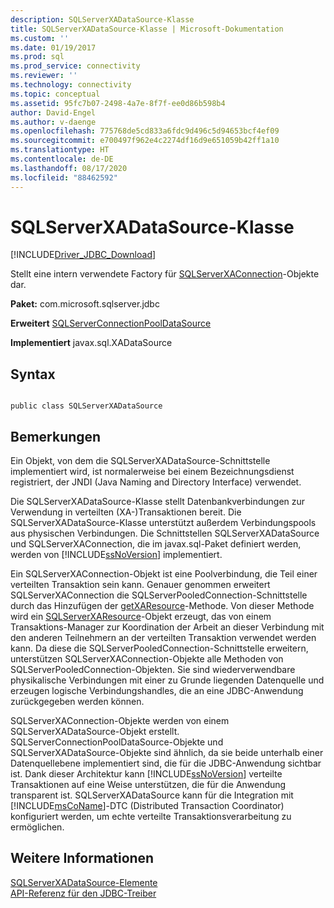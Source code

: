 ```yaml
---
description: SQLServerXADataSource-Klasse
title: SQLServerXADataSource-Klasse | Microsoft-Dokumentation
ms.custom: ''
ms.date: 01/19/2017
ms.prod: sql
ms.prod_service: connectivity
ms.reviewer: ''
ms.technology: connectivity
ms.topic: conceptual
ms.assetid: 95fc7b07-2498-4a7e-8f7f-ee0d86b598b4
author: David-Engel
ms.author: v-daenge
ms.openlocfilehash: 775768de5cd833a6fdc9d496c5d94653bcf4ef09
ms.sourcegitcommit: e700497f962e4c2274df16d9e651059b42ff1a10
ms.translationtype: HT
ms.contentlocale: de-DE
ms.lasthandoff: 08/17/2020
ms.locfileid: "88462592"
---
```

# <a name="sqlserverxadatasource-class"></a>SQLServerXADataSource-Klasse
[!INCLUDE[Driver_JDBC_Download](../../../includes/driver_jdbc_download.md)]

  Stellt eine intern verwendete Factory für [SQLServerXAConnection](../../../connect/jdbc/reference/sqlserverxaconnection-class.md)-Objekte dar.  
  
 **Paket:** com.microsoft.sqlserver.jdbc  
  
 **Erweitert** [SQLServerConnectionPoolDataSource](../../../connect/jdbc/reference/sqlserverconnectionpooldatasource-class.md)  
  
 **Implementiert** javax.sql.XADataSource  
  
## <a name="syntax"></a>Syntax  
  
```  
  
public class SQLServerXADataSource  
```  
  
## <a name="remarks"></a>Bemerkungen  
 Ein Objekt, von dem die SQLServerXADataSource-Schnittstelle implementiert wird, ist normalerweise bei einem Bezeichnungsdienst registriert, der JNDI (Java Naming and Directory Interface) verwendet.  
  
 Die SQLServerXADataSource-Klasse stellt Datenbankverbindungen zur Verwendung in verteilten (XA-)Transaktionen bereit. Die SQLServerXADataSource-Klasse unterstützt außerdem Verbindungspools aus physischen Verbindungen. Die Schnittstellen SQLServerXADataSource und SQLServerXAConnection, die im javax.sql-Paket definiert werden, werden von [!INCLUDE[ssNoVersion](../../../includes/ssnoversion-md.md)] implementiert.  
  
 Ein SQLServerXAConnection-Objekt ist eine Poolverbindung, die Teil einer verteilten Transaktion sein kann. Genauer genommen erweitert SQLServerXAConnection die SQLServerPooledConnection-Schnittstelle durch das Hinzufügen der [getXAResource](../../../connect/jdbc/reference/getxaresource-method-sqlserverxaconnection.md)-Methode. Von dieser Methode wird ein [SQLServerXAResource](../../../connect/jdbc/reference/sqlserverxaresource-class.md)-Objekt erzeugt, das von einem Transaktions-Manager zur Koordination der Arbeit an dieser Verbindung mit den anderen Teilnehmern an der verteilten Transaktion verwendet werden kann. Da diese die SQLServerPooledConnection-Schnittstelle erweitern, unterstützen SQLServerXAConnection-Objekte alle Methoden von SQLServerPooledConnection-Objekten. Sie sind wiederverwendbare physikalische Verbindungen mit einer zu Grunde liegenden Datenquelle und erzeugen logische Verbindungshandles, die an eine JDBC-Anwendung zurückgegeben werden können.  
  
 SQLServerXAConnection-Objekte werden von einem SQLServerXADataSource-Objekt erstellt. SQLServerConnectionPoolDataSource-Objekte und SQLServerXADataSource-Objekte sind ähnlich, da sie beide unterhalb einer Datenquellebene implementiert sind, die für die JDBC-Anwendung sichtbar ist. Dank dieser Architektur kann [!INCLUDE[ssNoVersion](../../../includes/ssnoversion-md.md)] verteilte Transaktionen auf eine Weise unterstützen, die für die Anwendung transparent ist. SQLServerXADataSource kann für die Integration mit [!INCLUDE[msCoName](../../../includes/msconame_md.md)]-DTC (Distributed Transaction Coordinator) konfiguriert werden, um echte verteilte Transaktionsverarbeitung zu ermöglichen.  
  
## <a name="see-also"></a>Weitere Informationen  
 [SQLServerXADataSource-Elemente](../../../connect/jdbc/reference/sqlserverxadatasource-members.md)   
 [API-Referenz für den JDBC-Treiber](../../../connect/jdbc/reference/jdbc-driver-api-reference.md)  
  
  
